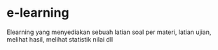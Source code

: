 # e-learning
Elearning yang menyediakan sebuah latian soal per materi, latian ujian, melihat hasil, melihat statistik nilai dll
